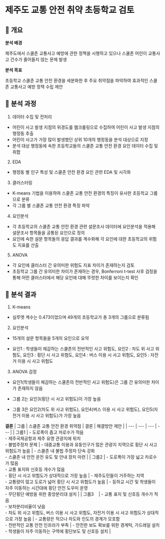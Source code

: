 # 제주도 교통 안전 취약 초등학교 검토

## 📌 개요

**분석 배경**

제주도에서 스쿨존 교통사고 예방에 관한 정책을 시행하고 있으나 스쿨존 어린이 교통사고 건수가 줄어들지 않는 문제 발생 <br/>

**분석 목표**

초등학교 스쿨존 교통 안전 환경을 세분화한 후 주요 취약점을 파악하여 효과적인 스쿨존 교통사고 예방 정책 수립 제안 <br/>

## 📌 분석 과정

1. 데이터 수집 및 전처리
- 어린이 사고 발생 지점의 위경도를 웹크롤링으로 수집하여 어린이 사고 발생 지점의 행정동 추출
- 어린이 사고가 가장 많이 발생했던 상위 10개의 행정동을 분석 대상으로 지정
- 분석 대상 행정동에 속한 초등학교들의 스쿨존 교통 안전 환경 요인 데이터 수집 및 취합 <br/>

2. EDA
- 행정동 별 인구 특성 및 스쿨존 안전 환경 요인 관련 EDA 및 시각화 <br/>

3. 클러스터링
- K-means 기법을 이용하여 스쿨존 교통 안전 환경의 특징이 유사한 초등학교 그룹으로 분류
- 각 그룹 별 스쿨존 교통 안전 환경 특징 파악 <br/>

4. 요인분석
- 각 초등학교의 스쿨존 교통 안전 환경 관련 설문조사 데이터에 요인분석을 적용해 설문조사 항목들을 공통된 요인으로 정의
- 요인에 속한 설문 항목들의 응답 결과를 계수화해 각 요인에 대한 초등학교의 위험도 지표를 산출 <br/>

5. ANOVA
- 각 요인에 클러스터 간 유의미한 위험도 지표 차이가 존재하는지 검토
- 초등학교 그룹 간 유의미한 차이가 존재하는 경우, Bonferroni t-test 사후 검정을 통해 어떤 클러스터에서 해당 요인에 대해 뚜렷한 차이를 보이는지 확인 <br/>

## 📌 분석 결과

1. K-means

- 실루엣 계수는 0.473이었으며 49개의 초등학교가 총 3개의 그룹으로 분류됨

2. 요인분석

- 15개의 설문 항목들을 5개의 요인으로 요약

- 요인1 : 학생들이 체감하는 스쿨존의 전반적인 사고 위험도, 요인2 : 차도 위 사고 위험도, 요인3 : 횡단 시 사고 위험도, 요인4 : 버스 이용 시 사고 위험도, 요인5 : 자전거 이용 시 사고 위험도 

3. ANOVA 검정

- 요인1(학생들이 체감하는 스쿨존의 전반적인 사고 위험도)은 그룹 간 유의미한 차이가 존재하지 않음

- 그룹 2는 요인3(횡단 시 사고 위험도)이 가장 높음

- 그룹 3은 요인2(차도 위 사고 위험도), 요인4(버스 이용 시 사고 위험도), 요인5(자전거 이용 시 사고 위험도)가 가장 높음

**결론**
| 그룹 | 스쿨존 교통 안전 환경 취약점 | 결론 | 해결방안 제안 |
| --- | --- | --- | --- |
| 그룹1 | - 도로폭이 좁고 차로수가 적음 <br/>- 제주국제공항과 제주 유명 관광지에 위치 <br/>- 불법주정차 문제 | - 대중교통 이용과 유동인구가 많은 관광지 지역으로 횡단 시 사고 위험도가 높음 | - 스쿨존 내 불법 주정차 단속 강화  <br/>- 스쿨존 내 안전 운전 유도 및 안내 장치 마련 |
| 그룹2 | - 도로폭이 가장 넓고 차로수가 많음 <br/>- 교통 표지와 신호등 개수가 많음 <br/>- 횡단 시 사고 위험도가 상대적으로 가장 높음 | - 제주도민들이 거주하는 지역 <br/>- 교통량이 많고 도로가 넓어 횡단 시 사고 위험도가 높음 | - 등하교 시간 및 학생들이 자주 이동하는 시간대에 횡단 안전 도우미 운영<br/>- 무단횡단 예방을 위한 중앙분리대 설치 |
| 그룹3 &nbsp;&nbsp; | - 교통 표지 및 신호등 개수가 적음<br/>- 보차분리비율이 낮음<br/>- 차도 위 사고 위험도, 버스 이용 시 사고 위험도, 자전거 이용 시 사고 위험도가 상대적으로 가장 높음 | - 교통량은 적으나 차도와 인도의 경계가 모호함<br/>- 전반적인 교통 안전 인프라가 부족 | - 안전한 보도 확보를 위한 경계턱, 가드레일 설치<br/>- 학생들이 자주 이동하는 구역에 횡단보도 및 신호등 설치  |
